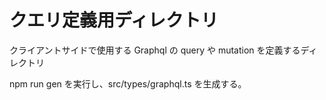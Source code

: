 # クエリ定義用ディレクトリ

クライアントサイドで使用する Graphql の query や mutation を定義するディレクトリ

npm run gen を実行し、src/types/graphql.ts を生成する。

